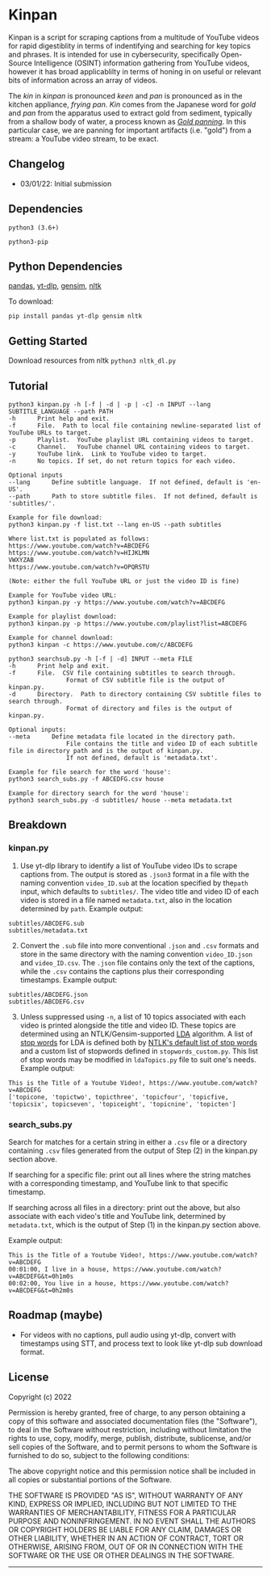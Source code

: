 # Kinpan
Kinpan is a script for scraping captions from a multitude of YouTube videos for rapid digestiblity in terms of indentifying and searching for key topics and phrases. It is intended for use in cybersecurity, specifically Open-Source Intelligence (OSINT) information gathering from YouTube videos, however it has broad applicablilty in terms of honing in on useful or relevant bits of information across an array of videos.

The *kin* in *kinpan* is pronounced *keen* and *pan* is pronounced as in the kitchen appliance, *frying pan*. *Kin* comes from the Japanese word for *gold* and *pan* from the apparatus used to extract gold from sediment, typically from a shallow body of water, a process known as *[Gold panning](https://en.wikipedia.org/wiki/Gold_panning)*.  In this particular case, we are panning for important artifacts (i.e. "gold") from a stream: a YouTube video stream, to be exact.

## Changelog

* 03/01/22: Initial submission

## Dependencies

``python3 (3.6+)``

``python3-pip``

## Python Dependencies

[pandas](https://pandas.pydata.org/), [yt-dlp](https://github.com/yt-dlp/yt-dlp), [gensim](https://radimrehurek.com/gensim/), [nltk](https://www.nltk.org/)

To download:

``pip install pandas yt-dlp gensim nltk``

## Getting Started

Download resources from nltk
``
python3 nltk_dl.py
``

## Tutorial
```
python3 kinpan.py -h [-f | -d | -p | -c] -n INPUT --lang SUBTITLE_LANGUAGE --path PATH
-h		Print help and exit.
-f 		File.  Path to local file containing newline-separated list of YouTube URLs to target.  
-p 		Playlist.  YouTube playlist URL containing videos to target.
-c 		Channel.   YouTube channel URL containing videos to target.
-y 		YouTube link.  Link to YouTube video to target.
-n		No topics. If set, do not return topics for each video. 

Optional inputs
--lang 		Define subtitle language.  If not defined, default is 'en-US'.
--path 		Path to store subtitle files.  If not defined, default is 'subtitles/'.

Example for file download:
python3 kinpan.py -f list.txt --lang en-US --path subtitles

Where list.txt is populated as follows:
https://www.youtube.com/watch?v=ABCDEFG
https://www.youtube.com/watch?v=HIJKLMN
VWXYZAB
https://www.youtube.com/watch?v=OPQRSTU

(Note: either the full YouTube URL or just the video ID is fine)

Example for YouTube video URL:
python3 kinpan.py -y https://www.youtube.com/watch?v=ABCDEFG

Example for playlist download:
python3 kinpan.py -p https://www.youtube.com/playlist?list=ABCDEFG 

Example for channel download:
python3 kinpan -c https://www.youtube.com/c/ABCDEFG

```

```
python3 searchsub.py -h [-f | -d] INPUT --meta FILE
-h		Print help and exit.
-f		File.  CSV file containing subtitles to search through.
                Format of CSV subtitle file is the output of kinpan.py.
-d		Directory.  Path to directory containing CSV subtitle files to search through.
                Format of directory and files is the output of kinpan.py.

Optional inputs:
--meta		Define metadata file located in the directory path.
                File contains the title and video ID of each subtitle file in directory path and is the output of kinpan.py.
                If not defined, default is 'metadata.txt'.

Example for file search for the word 'house':
python3 search_subs.py -f ABCEDFG.csv house

Example for directory search for the word 'house':
python3 search_subs.py -d subtitles/ house --meta metadata.txt

```

## Breakdown

### kinpan.py
1. Use yt-dlp library to identify a list of YouTube video IDs to scrape captions from. The output is stored as ``.json3`` format in a file with the naming convention ``video_ID.sub`` at the location specified by  the``path`` input, which defaults to ``subtitles/``.  The video title and video ID of each video is stored in a file named ``metadata.txt``, also in the location determined by ``path``. Example output:
```
subtitles/ABCDEFG.sub
subtitles/metadata.txt
```

2. Convert the ``.sub`` file into more conventional ``.json`` and ``.csv`` formats and store in the same directory with the naming convention ``video_ID.json`` and ``video_ID.csv``. The ``.json`` file contains only the text of the captions, while the ``.csv`` contains the captions plus their corresponding timestamps. Example output:
```
subtitles/ABCDEFG.json
subtitles/ABCDEFG.csv
```

3. Unless suppressed using ``-n``, a list of 10 topics associated with each video is printed alongside the title and video ID.  These topics are determined using an NTLK/Gensim-supported [LDA](https://en.wikipedia.org/wiki/Latent_Dirichlet_allocation) algorithm.  A list of [stop words](https://en.wikipedia.org/wiki/Stop_word) for LDA is defined both by [NTLK's default list of stop words](https://pythonspot.com/nltk-stop-words/) and a custom list of stopwords defined in ``stopwords_custom.py``.  This list of stop words may be modified in ``ldaTopics.py`` file to suit one's needs. Example output:
```
This is the Title of a Youtube Video!, https://www.youtube.com/watch?v=ABCDEFG
['topicone, 'topictwo', topicthree', 'topicfour', 'topicfive, 'topicsix', topicseven', 'topiceight', 'topicnine', 'topicten']
```

### search_subs.py
Search for matches for a certain string in either a ``.csv`` file or a directory containing ``.csv`` files generated from the output of Step (2) in the kinpan.py section above.

If searching for a specific file: print out all lines where the string matches with a corresponding timestamp, and YouTube link to that specific timestamp.

If searching across all files in a directory: print out the above, but also associate with each video's title and YouTube link, determined by ``metadata.txt``, which is the output of Step (1) in the kinpan.py section above.

Example output:
```
This is the Title of a Youtube Video!, https://www.youtube.com/watch?v=ABCDEFG
00:01:00, I live in a house, https://www.youtube.com/watch?v=ABCDEFG&t=0h1m0s
00:02:00, You live in a house, https://www.youtube.com/watch?v=ABCDEFG&t=0h2m0s
```
## Roadmap (maybe)
* For videos with no captions, pull audio using yt-dlp, convert with timestamps using STT, and process text to look like yt-dlp sub download format.

## License
Copyright (c) 2022

Permission is hereby granted, free of charge, to any person obtaining a copy
of this software and associated documentation files (the "Software"), to deal
in the Software without restriction, including without limitation the rights
to use, copy, modify, merge, publish, distribute, sublicense, and/or sell
copies of the Software, and to permit persons to whom the Software is
furnished to do so, subject to the following conditions:

The above copyright notice and this permission notice shall be included in all
copies or substantial portions of the Software.

THE SOFTWARE IS PROVIDED "AS IS", WITHOUT WARRANTY OF ANY KIND, EXPRESS OR
IMPLIED, INCLUDING BUT NOT LIMITED TO THE WARRANTIES OF MERCHANTABILITY,
FITNESS FOR A PARTICULAR PURPOSE AND NONINFRINGEMENT. IN NO EVENT SHALL THE
AUTHORS OR COPYRIGHT HOLDERS BE LIABLE FOR ANY CLAIM, DAMAGES OR OTHER
LIABILITY, WHETHER IN AN ACTION OF CONTRACT, TORT OR OTHERWISE, ARISING FROM,
OUT OF OR IN CONNECTION WITH THE SOFTWARE OR THE USE OR OTHER DEALINGS IN THE
SOFTWARE.

---
